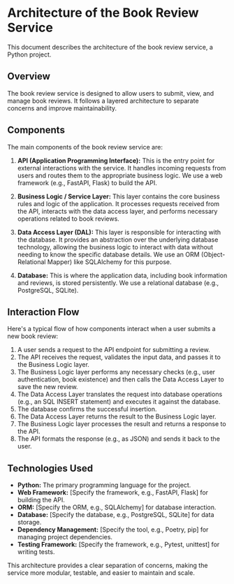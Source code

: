 # Architecture of the Book Review Service

This document describes the architecture of the book review service, a Python project.

## Overview

The book review service is designed to allow users to submit, view, and manage book reviews. It follows a layered architecture to separate concerns and improve maintainability.

## Components

The main components of the book review service are:

1.  **API (Application Programming Interface):** This is the entry point for external interactions with the service. It handles incoming requests from users and routes them to the appropriate business logic. We use a web framework (e.g., FastAPI, Flask) to build the API.

2.  **Business Logic / Service Layer:** This layer contains the core business rules and logic of the application. It processes requests received from the API, interacts with the data access layer, and performs necessary operations related to book reviews.

3.  **Data Access Layer (DAL):** This layer is responsible for interacting with the database. It provides an abstraction over the underlying database technology, allowing the business logic to interact with data without needing to know the specific database details. We use an ORM (Object-Relational Mapper) like SQLAlchemy for this purpose.

4.  **Database:** This is where the application data, including book information and reviews, is stored persistently. We use a relational database (e.g., PostgreSQL, SQLite).

## Interaction Flow

Here's a typical flow of how components interact when a user submits a new book review:

1.  A user sends a request to the API endpoint for submitting a review.
2.  The API receives the request, validates the input data, and passes it to the Business Logic layer.
3.  The Business Logic layer performs any necessary checks (e.g., user authentication, book existence) and then calls the Data Access Layer to save the new review.
4.  The Data Access Layer translates the request into database operations (e.g., an SQL INSERT statement) and executes it against the database.
5.  The database confirms the successful insertion.
6.  The Data Access Layer returns the result to the Business Logic layer.
7.  The Business Logic layer processes the result and returns a response to the API.
8.  The API formats the response (e.g., as JSON) and sends it back to the user.

## Technologies Used

*   **Python:** The primary programming language for the project.
*   **Web Framework:** [Specify the framework, e.g., FastAPI, Flask] for building the API.
*   **ORM:** [Specify the ORM, e.g., SQLAlchemy] for database interaction.
*   **Database:** [Specify the database, e.g., PostgreSQL, SQLite] for data storage.
*   **Dependency Management:** [Specify the tool, e.g., Poetry, pip] for managing project dependencies.
*   **Testing Framework:** [Specify the framework, e.g., Pytest, unittest] for writing tests.

This architecture provides a clear separation of concerns, making the service more modular, testable, and easier to maintain and scale.